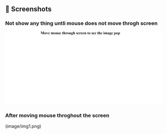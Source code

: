## 📸 Screenshots

### Not show any thing untli mouse does not move throgh screen
![ Screenshot](image/img3.png)

### After moving mouse throghout the screen
(image/img1.png)

